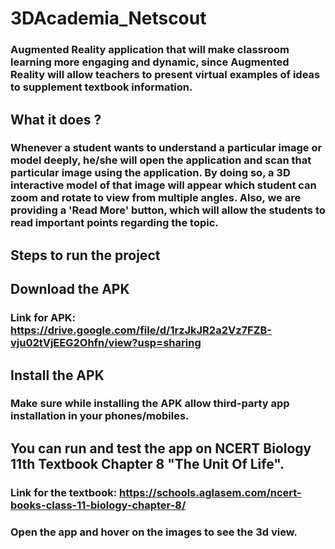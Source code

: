 # 3DAcademia_Netscout

### Augmented Reality application that will make classroom learning more engaging and dynamic, since Augmented Reality will allow teachers to present virtual examples of ideas to supplement textbook information.

## What it does ?

### Whenever a student wants to understand a particular image or model deeply, he/she will open the application and scan that particular image using the application. By doing so, a 3D interactive model of that image will appear which student can zoom and rotate to view from multiple angles. Also, we are providing a 'Read More' button, which will allow the students to read important points regarding the topic.

## Steps to run the project

## Download the APK

### Link for APK: https://drive.google.com/file/d/1rzJkJR2a2Vz7FZB-vju02tVjEEG2Ohfn/view?usp=sharing

## Install the APK

### Make sure while installing the APK allow third-party app installation in your phones/mobiles.

## You can run and test the app on NCERT Biology 11th Textbook Chapter 8 "The Unit Of Life".

### Link for the textbook: https://schools.aglasem.com/ncert-books-class-11-biology-chapter-8/

### Open the app and hover on the images to see the 3d view.
